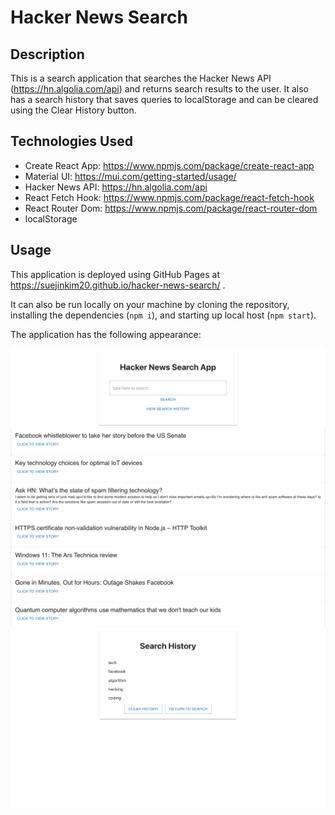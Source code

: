 # Hacker News Search

## Description
This is a search application that searches the Hacker News API (https://hn.algolia.com/api) and returns search results to the user. It also has a search history that saves queries to localStorage and can be cleared using the Clear History button.

## Technologies Used
- Create React App: https://www.npmjs.com/package/create-react-app
- Material UI: https://mui.com/getting-started/usage/
- Hacker News API: https://hn.algolia.com/api
- React Fetch Hook: https://www.npmjs.com/package/react-fetch-hook
- React Router Dom: https://www.npmjs.com/package/react-router-dom
- localStorage

## Usage
This application is deployed using GitHub Pages at https://suejinkim20.github.io/hacker-news-search/ .

It can also be run locally on your machine by cloning the repository, installing the dependencies (`npm i`), and starting up local host (`npm start`).

The application has the following appearance:

![Search Page](./assets/search.png)
![History Page](./assets/history.png)
